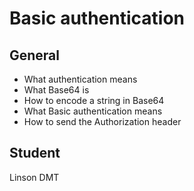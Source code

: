 # Basic authentication

## General
- What authentication means
- What Base64 is
- How to encode a string in Base64
- What Basic authentication means
- How to send the Authorization header


## Student
Linson DMT
